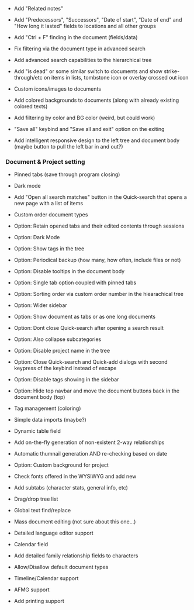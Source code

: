 
- Add "Related notes"
- Add "Predecessors", "Successors", "Date of start", "Date of end" and "How long it lasted" fields to locations and all other groups
- Add "Ctrl + F" finding in the document (fields/data)
- Fix filtering via the document type in advanced search
- Add advanced search capabilities to the hierarchical tree
- Add "is dead" or some similar switch to documents and show strike-through/etc on items in lists, tombstone icon or overlay crossed out icon
- Custom icons/images to documents
- Add colored backgrounds to documents (along with already existing colored texts)
- Add filtering by color and BG color (weird, but could work)
- "Save all" keybind and "Save all and exit" option on the exiting

- Add intelligent responsive design to the left tree and document body (maybe button to pull the left bar in and out?)

### Document & Project setting

- Pinned tabs (save through program closing)
- Dark mode
- Add "Open all search matches" button in the Quick-search that opens a new page with a list of items
- Custom order document types
- Option: Retain opened tabs and their edited contents through sessions
- Option: Dark Mode
- Option: Show tags in the tree
- Option: Periodical backup (how many, how often, include files or not)
- Option: Disable tooltips in the document body
- Option: Single tab option coupled with pinned tabs
- Option: Sorting order via custom order number in the hiearachical tree
- Option: Wider sidebar
- Option: Show document as tabs or as one long documents
- Option: Dont close Quick-search after opening a search result
- Option: Also collapse subcategories
- Option: Disable project name in the tree
- Option: Close Quick-search and Quick-add dialogs with second keypress of the keybind instead of escape
- Option: Disable tags showing in the sidebar
- Option: Hide top navbar and move the document buttons back in the document body (top)

- Tag management (coloring)

- Simple data imports (maybe?)

- Dynamic table field

- Add on-the-fly generation of non-existent 2-way relationships

- Automatic thumnail generation AND re-checking based on date

- Option: Custom background for project
- Check fonts offered in the WYSIWYG and add new
- Add subtabs (character stats, general info, etc)
- Drag/drop tree list
- Global text find/replace
- Mass document editing (not sure about this one...)

- Detailed language editor support
- Calendar field
- Add detailed family relationship fields to characters
- Allow/Disallow default document types
- Timeline/Calendar support
- AFMG support
- Add printing support
